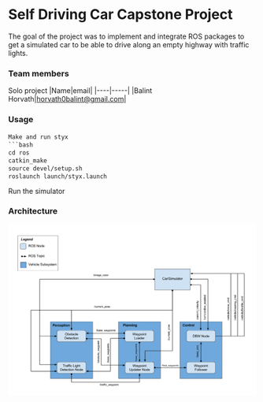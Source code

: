 # Self Driving Car Capstone Project
The goal of the project was to implement and integrate ROS packages to get a simulated car to be able to drive along an empty highway with traffic lights. 
### Team members
Solo project
|Name|email|
|----|-----|
|Balint Horvath|horvath0balint@gmail.com|

### Usage

```
Make and run styx
```bash
cd ros
catkin_make
source devel/setup.sh
roslaunch launch/styx.launch
```
Run the simulator

### Architecture

<p float="left">
  <img src="https://github.com/balinth0rvath/CarND-Capstone/blob/master/imgs/ros.png" />
</p>

